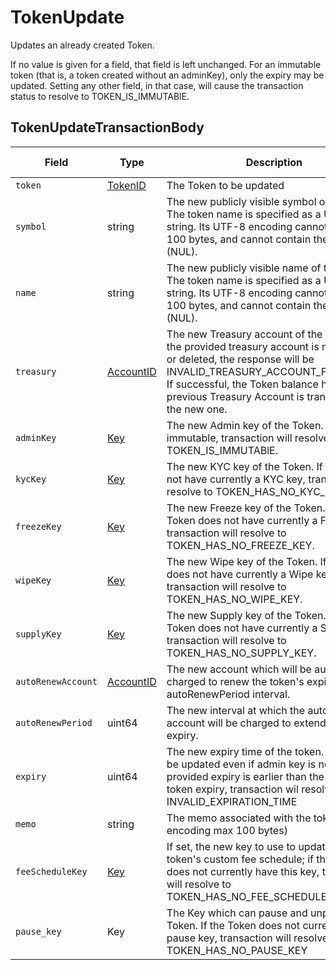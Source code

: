 # TokenUpdate

Updates an already created Token.

If no value is given for a field, that field is left unchanged. For an immutable token (that is, a token created without an adminKey), only the expiry may be updated. Setting any other field, in that case, will cause the transaction status to resolve to TOKEN\_IS\_IMMUTABlE.

## TokenUpdateTransactionBody

| Field              | Type                                     | Description                                                                                                                                                                                                                                                             | Signature Required   |
| ------------------ | ---------------------------------------- | ----------------------------------------------------------------------------------------------------------------------------------------------------------------------------------------------------------------------------------------------------------------------- | -------------------- |
| `token`            | [TokenID](../basic-types/tokenid.md)     | The Token to be updated                                                                                                                                                                                                                                                 | N/A                  |
| `symbol`           | string                                   | The new publicly visible symbol of the token. The token name is specified as a Unicode string. Its UTF-8 encoding cannot exceed 100 bytes, and cannot contain the 0 byte (NUL).                                                                                         | N/A                  |
| `name`             | string                                   | The new publicly visible name of the token. The token name is specified as a Unicode string. Its UTF-8 encoding cannot exceed 100 bytes, and cannot contain the 0 byte (NUL).                                                                                           | N/A                  |
| `treasury`         | [AccountID](../basic-types/accountid.md) | The new Treasury account of the Token. If the provided treasury account is not existing or deleted, the response will be INVALID\_TREASURY\_ACCOUNT\_FOR\_TOKEN. If successful, the Token balance held in the previous Treasury Account is transferred to the new one.  | If updated, required |
| `adminKey`         | [Key](../basic-types/key.md)             | The new Admin key of the Token. If Token is immutable, transaction will resolve to TOKEN\_IS\_IMMUTABlE.                                                                                                                                                                | If updated, required |
| `kycKey`           | [Key](../basic-types/key.md)             | The new KYC key of the Token. If Token does not have currently a KYC key, transaction will resolve to TOKEN\_HAS\_NO\_KYC\_KEY.                                                                                                                                         | If updated, required |
| `freezeKey`        | [Key](../basic-types/key.md)             | The new Freeze key of the Token. If the Token does not have currently a Freeze key, transaction will resolve to TOKEN\_HAS\_NO\_FREEZE\_KEY.                                                                                                                            | If updated, required |
| `wipeKey`          | [Key](../basic-types/key.md)             | The new Wipe key of the Token. If the Token does not have currently a Wipe key, transaction will resolve to TOKEN\_HAS\_NO\_WIPE\_KEY.                                                                                                                                  | If updated, required |
| `supplyKey`        | [Key](../basic-types/key.md)             | The new Supply key of the Token. If the Token does not have currently a Supply key, transaction will resolve to TOKEN\_HAS\_NO\_SUPPLY\_KEY.                                                                                                                            | If updated, required |
| `autoRenewAccount` | [AccountID](../basic-types/accountid.md) | The new account which will be automatically charged to renew the token's expiration, at autoRenewPeriod interval.                                                                                                                                                       | N/A                  |
| `autoRenewPeriod`  | uint64                                   | The new interval at which the auto-renew account will be charged to extend the token's expiry.                                                                                                                                                                          | N/A                  |
| `expiry`           | uint64                                   | The new expiry time of the token. Expiry can be updated even if admin key is not set. If the provided expiry is earlier than the current token expiry, transaction wil resolve to INVALID\_EXPIRATION\_TIME                                                             | N/A                  |
| `memo`             | string                                   | The memo associated with the token (UTF-8 encoding max 100 bytes)                                                                                                                                                                                                       | N/A                  |
| `feeScheduleKey`   | [Key](../basic-types/key.md)             | If set, the new key to use to update the token's custom fee schedule; if the token does not currently have this key, transaction will resolve to TOKEN\_HAS\_NO\_FEE\_SCHEDULE\_KEY                                                                                     | N/A                  |
| `pause_key`        | Key                                      | The Key which can pause and unpause the Token. If the Token does not currently have a pause key, transaction will resolve to TOKEN\_HAS\_NO\_PAUSE\_KEY                                                                                                                 | N/A                  |
